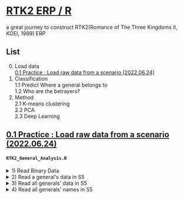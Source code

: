 # [RTK2 ERP / R](../../README.md#rtk2-erp)

a great journey to construct RTK2(Romance of The Three Kingdoms II, KOEI, 1989) ERP

## List

0. Load data  
  [0.1 Practice : Load raw data from a scenario (2022.06.24)](#01-practice--load-raw-data-from-a-scenario-20220624)
1. Classification  
  1.1 Predict Where a general belongs to  
  1.2 Who are the betrayers?  
2. Method  
  2.1 K-means clustering  
  2.2 PCA  
  2.3 Deep Learning


## [0.1 Practice : Load raw data from a scenario (2022.06.24)](#list)

#### `RTK2_General_Analysis.R`

  <details>
    <summary>1) Read Binary Data</summary>

  ```R
  setwd("{Working Directory}")

  path = "SCENARIO.DAT"
  read.filename <- file(path, "rb")
  bindata <- readBin(read.filename, raw(), n = 79385)
  head(bindata)                                               # ok
  ```
  ```
  [1] 00 00 bc 00 0b 0f
  ```
  </details>

  <details>
    <summary>2) Read a general's data in S5</summary>

  ```R
  # S5 data = 52946 ~ 61373 (43 term per 1 general)
  start = 52946 + 1
  end = 61373 + 1
  interval = 43
  bindata[start:(start + interval - 1)]                       # Cao Cao
  as.integer(bindata[start:(start + interval - 1)])           # hex → dec
  ```
  ```
  [1] 6c 0a 00 00 5f 5b 5f 3c 41 63 00 00 01 ff 00 01 01 00 10 27 e8 03 0a 00 00 9b 67 00 43 61 6f 20 43 61 6f 00 00 00 00 00 00 00 00

  [1] 108  10   0   0  95  91  95  60  65  99   0   0   1 255   0   1   1   0  16  39 232   3  10   0   0 155 103   0  67  97 111  32  67  97 111   0   0   0   0   0   0   0   0
  ```
  </details>

  <details>
    <summary>3) Read all generals' data in S5</summary>

  ```R
  # Read all generals' data in S5
  s5bin <- matrix(bindata[start:end], ncol = 43, byrow = TRUE)
  head(s5bin)                                                 # ok
  ```
  ```
      [,1] [,2] [,3] [,4] [,5] [,6] [,7] [,8] [,9] [,10] [,11] [,12] [,13] [,14] [,15] [,16] [,17] [,18] [,19] [,20] [,21] [,22] [,23] [,24] [,25] [,26] [,27] [,28] [,29] [,30] [,31] [,32] [,33] [,34] [,35] [,36] [,37] [,38] [,39] [,40] [,41] [,42] [,43]
  [1,]   6c   0a   00   00   5f   5b   5f   3c   41    63    00    00    01    ff    00    01    01    00    10    27    e8    03    0a    00    00    9b    67    00    43    61    6f    20    43    61    6f    00    00    00    00    00    00    00    00
  [2,]   10   07   00   00   55   46   63   64   64    55    01    00    01    ff    00    32    02    00    10    27    e8    03    0a    00    00    a1    a1    00    4c    69    75    20    42    65    69    00    00    00    00    00    00    00    00
  [3,]   6a   09   00   00   59   57   62   62   4b    5f    02    00    01    ff    00    64    04    00    10    27    d0    07    14    00    00    b6    6c    00    53    75    6e    20    51    75    61    6e    00    00    00    00    00    00    00
  ……
  ```
  </details>

  <details>
    <summary>4) Read all generals' names in S5</summary>

  ```R
  # Read all generals' names in S5
  s5name <- c()
  s5len = as.integer(end - start + 1) / interval              # 196
  for (i in 1:s5len) {
      s5name <- c(s5name, rawToChar(s5bin[i,29:43]))
  }
  s5name                                                      # Ok : Cao Cao ~ Chen Tai (196)
  ```
  ```
    [1] "Cao Cao"      "Liu Bei"      "Sun Quan"     "Meng Huo"     "Xin Pi"       "Cao Chun"     "Fu Gan"       "Jia Xu"       "Cheng Yu"     "Xiahou Dun"  
  [11] "Zhong Yao"    "Xu Zhu"       "Cao Ren"      "Cao Zhen"     "Zhang Lu"     "Hou Xuan"     "Hu Xin"       "Li Tong"      "Zhang Liao"   "Mi Zhu"      
  [21] "Xu Sheng"     "Yu Fan"       "Zhu Huan"     "Gan Ning"     "Zhou Fang"    "Zhou Tai"     "Lu Meng"      "Xiahou Yuan"  "Cao Hong"     "Zhao Yue"    
  [31] "Zhang Fei"    "Guan Yu"      "Ma Chao"      "Wang Kang"    "Cheng Bing"   "Zhang Xiu"    "Han Ze"       "Ling Tong"    "Yang Kai"     "Guan Ping"   
  ……
  [191] "Liu Pan"      "Lei Bu"       "Ling Bao"     "Wen Qin"      "Sun Li"       "Chen Tai"  
  ```

  </details>